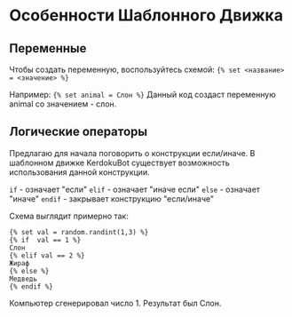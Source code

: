# Особенности Шаблонного Движка

## Переменные
Чтобы создать переменную, воспользуйтесь схемой: `{% set <название> = <значение> %}`

Например:
```{% set animal = Слон %}```
Данный код создаст переменную animal со значением - слон.

## Логические операторы
Предлагаю для начала поговорить о конструкции если/иначе. В шаблонном движке KerdokuBot существует возможность использования данной конструкции.

`if` - означает "если"
`elif` - означает "иначе если"
`else` - означает "иначе"
`endif` - закрывает конструкцию "если/иначе"

Схема выглядит примерно так: 

```
{% set val = random.randint(1,3) %}
{% if  val == 1 %}
Слон 
{% elif val == 2 %}
Жираф
{% else %} 
Медведь 
{% endif %}
```

Компьютер сгенерировал число 1. Результат был Слон.